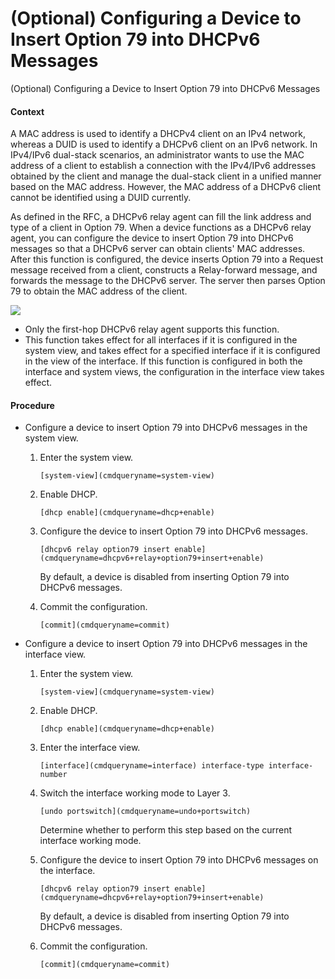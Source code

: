 (Optional) Configuring a Device to Insert Option 79 into DHCPv6 Messages
========================================================================

(Optional) Configuring a Device to Insert Option 79 into DHCPv6 Messages

#### Context

A MAC address is used to identify a DHCPv4 client on an IPv4 network, whereas a DUID is used to identify a DHCPv6 client on an IPv6 network. In IPv4/IPv6 dual-stack scenarios, an administrator wants to use the MAC address of a client to establish a connection with the IPv4/IPv6 addresses obtained by the client and manage the dual-stack client in a unified manner based on the MAC address. However, the MAC address of a DHCPv6 client cannot be identified using a DUID currently.

As defined in the RFC, a DHCPv6 relay agent can fill the link address and type of a client in Option 79. When a device functions as a DHCPv6 relay agent, you can configure the device to insert Option 79 into DHCPv6 messages so that a DHCPv6 server can obtain clients' MAC addresses. After this function is configured, the device inserts Option 79 into a Request message received from a client, constructs a Relay-forward message, and forwards the message to the DHCPv6 server. The server then parses Option 79 to obtain the MAC address of the client.

![](public_sys-resources/note_3.0-en-us.png) 

* Only the first-hop DHCPv6 relay agent supports this function.
* This function takes effect for all interfaces if it is configured in the system view, and takes effect for a specified interface if it is configured in the view of the interface. If this function is configured in both the interface and system views, the configuration in the interface view takes effect.


#### Procedure

* Configure a device to insert Option 79 into DHCPv6 messages in the system view.
  1. Enter the system view.
     
     
     ```
     [system-view](cmdqueryname=system-view)
     ```
  2. Enable DHCP.
     
     
     ```
     [dhcp enable](cmdqueryname=dhcp+enable)
     ```
  3. Configure the device to insert Option 79 into DHCPv6 messages.
     
     
     ```
     [dhcpv6 relay option79 insert enable](cmdqueryname=dhcpv6+relay+option79+insert+enable)
     ```
     
     
     
     By default, a device is disabled from inserting Option 79 into DHCPv6 messages.
  4. Commit the configuration.
     
     
     ```
     [commit](cmdqueryname=commit)
     ```
* Configure a device to insert Option 79 into DHCPv6 messages in the interface view.
  1. Enter the system view.
     
     
     ```
     [system-view](cmdqueryname=system-view)
     ```
  2. Enable DHCP.
     
     
     ```
     [dhcp enable](cmdqueryname=dhcp+enable)
     ```
  3. Enter the interface view.
     
     
     ```
     [interface](cmdqueryname=interface) interface-type interface-number
     ```
  4. Switch the interface working mode to Layer 3.
     
     
     ```
     [undo portswitch](cmdqueryname=undo+portswitch)
     ```
     
     Determine whether to perform this step based on the current interface working mode.
  5. Configure the device to insert Option 79 into DHCPv6 messages on the interface.
     
     
     ```
     [dhcpv6 relay option79 insert enable](cmdqueryname=dhcpv6+relay+option79+insert+enable)
     ```
     
     By default, a device is disabled from inserting Option 79 into DHCPv6 messages.
  6. Commit the configuration.
     
     
     ```
     [commit](cmdqueryname=commit)
     ```
